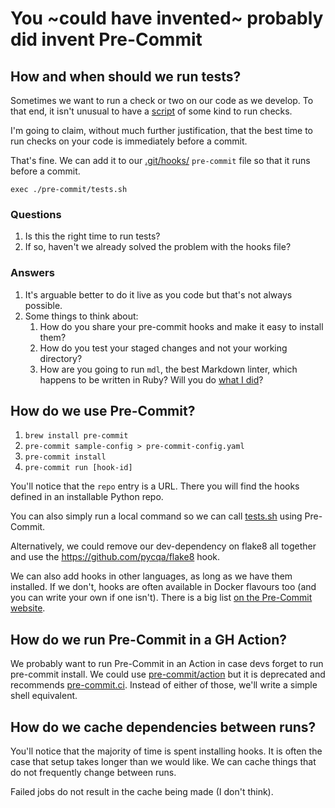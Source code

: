 # You ~could have invented~ probably did invent Pre-Commit

## How and when should we run tests?

Sometimes we want to run a check or two on our code as we develop. To that end, it isn't unusual to have a [script](./tests.sh) of some kind to run checks.

I'm going to claim, without much further justification, that the best time to run checks on your code is immediately before a commit.

That's fine. We can add it to our [.git/hooks/](.git/hooks/) `pre-commit` file so that it runs before a commit.

```shell
exec ./pre-commit/tests.sh
```

### Questions

1. Is this the right time to run tests?
2. If so, haven't we already solved the problem with the hooks file?

### Answers

1. It's arguable better to do it live as you code but that's not always possible.
2. Some things to think about:
   1. How do you share your pre-commit hooks and make it easy to install them?
   2. How do you test your staged changes and not your working directory?
   3. How are you going to run `mdl`, the best Markdown linter, which happens to be written in Ruby? Will you do [what I did](https://github.com/alan-turing-institute/rcp-ea-management-functions/blob/f56c685df0fc1afd72641a8d60b7bf25678b4911/status_function/run_tests.sh#L38)?

## How do we use Pre-Commit?

1. `brew install pre-commit`
2. `pre-commit sample-config > pre-commit-config.yaml`
3. `pre-commit install`
4. `pre-commit run [hook-id]`

You'll notice that the `repo` entry is a URL. There you will find the hooks defined in an installable Python repo.

You can also simply run a local command so we can call [tests.sh](./tests.sh) using Pre-Commit.

Alternatively, we could remove our dev-dependency on flake8 all together and use the <https://github.com/pycqa/flake8> hook.

We can also add hooks in other languages, as long as we have them installed. If we don't, hooks are often available in Docker flavours too (and you can write your own if one isn't). There is a big list [on the Pre-Commit website](https://pre-commit.com/hooks.html).

## How do we run Pre-Commit in a GH Action?

We probably want to run Pre-Commit in an Action in case devs forget to run pre-commit install.
We could use [pre-commit/action](https://github.com/pre-commit/action) but it is deprecated and recommends [pre-commit.ci](https://pre-commit.com/). Instead of either of those, we'll write a simple shell equivalent.

## How do we cache dependencies between runs?

You'll notice that the majority of time is spent installing hooks. It is often the case that setup takes longer than we would like. We can cache things that do not frequently change between runs.

Failed jobs do not result in the cache being made (I don't think).
